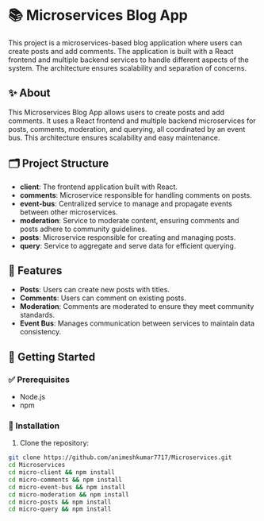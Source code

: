 # 📚 Microservices Blog App

This project is a microservices-based blog application where users can create posts and add comments. The application is built with a React frontend and multiple backend services to handle different aspects of the system. The architecture ensures scalability and separation of concerns.

## ✨ About

This Microservices Blog App allows users to create posts and add comments. It uses a React frontend and multiple backend microservices for posts, comments, moderation, and querying, all coordinated by an event bus. This architecture ensures scalability and easy maintenance.

## 🗂 Project Structure

- **client**: The frontend application built with React.
- **comments**: Microservice responsible for handling comments on posts.
- **event-bus**: Centralized service to manage and propagate events between other microservices.
- **moderation**: Service to moderate content, ensuring comments and posts adhere to community guidelines.
- **posts**: Microservice responsible for creating and managing posts.
- **query**: Service to aggregate and serve data for efficient querying.

## 🌟 Features

- **Posts**: Users can create new posts with titles.
- **Comments**: Users can comment on existing posts.
- **Moderation**: Comments are moderated to ensure they meet community standards.
- **Event Bus**: Manages communication between services to maintain data consistency.

## 🚀 Getting Started

### ✅ Prerequisites

- Node.js
- npm

### 🔧 Installation

1. Clone the repository:

```bash
git clone https://github.com/animeshkumar7717/Microservices.git
cd Microservices
cd micro-client && npm install
cd micro-comments && npm install
cd micro-event-bus && npm install
cd micro-moderation && npm install
cd micro-posts && npm install
cd micro-query && npm install

